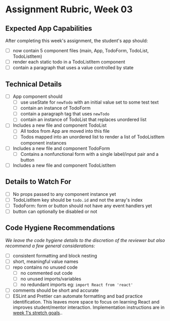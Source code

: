 # Assignment Rubric, Week 03

## Expected App Capabilities

After completing this week's assignment, the student's app should:

- [ ] now contain 5 component files (main, App, TodoForm, TodoList, TodoListItem)
- [ ] render each static todo in a TodoListItem component
- [ ] contain a paragraph that uses a value controlled by state

## Technical Details

- [ ] App component should
  - [ ] use useState for `newTodo` with an initial value set to some test text
  - [ ] contain an instance of TodoForm
  - [ ] contain a paragraph tag that uses `newTodo`
  - [ ] contain an instance of TodoList that replaces unordered list
- [ ] Includes a new file and component TodoList
  - [ ] All todos from App are moved into this file
  - [ ] Todos mapped into an unordered list to render a list of TodoListItem component instances
- [ ] Includes a new file and component TodoForm
  - [ ] Contains a nonfunctional form with a single label/input pair and a button
- [ ] Includes a new file and component TodoListItem

## Details to Watch For

- [ ] No props passed to any component instance yet
- [ ] TodoListItem key should be `todo.id` and not the array's index
- [ ] TodoForm: form or button should not have any event handlers yet
- [ ] button can optionally be disabled or not

## Code Hygiene Recommendations

*We leave the code hygiene details to the discretion of the reviewer but also recommend a few general considerations:*

- [ ] consistent formatting and block nesting
- [ ] short, meaningful value names
- [ ] repo contains no unused code
  - [ ] no commented out code
  - [ ] no unused imports/variables
  - [ ] no redundant imports eg: `import React from 'react'`
- [ ] comments should be short and accurate
- [ ] ESLint and Prettier can automate formatting and bad practice identification. This leaves more space to focus on learning React and improves student/mentor interaction. Implementation instructions are in [week 1's stretch goals](https://github.com/Code-the-Dream-School/react-curriculum-v3/blob/main/learns-app-content/assignments/week-01.md#stretch-goals-instructions-optional)..
